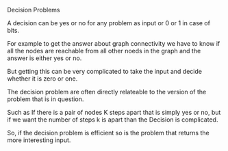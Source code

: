 Decision Problems

A decision can be yes or no for any problem as input or 0 or 1 in case of bits.

For example to get the answer about graph connectivity we have to know if all the nodes are reachable from all other noeds in the graph and the answer is either yes or no.

But getting this can be very complicated to take the input and decide whether it is zero or one.

The decision problem are often directly relateable to the version of the problem that is in question.

Such as If there is a pair of nodes K steps apart that is simply yes or no, but if we want the number of steps k is apart than the Decision is complicated. 

So, if the decision problem is efficient so is the problem that returns the more interesting input.